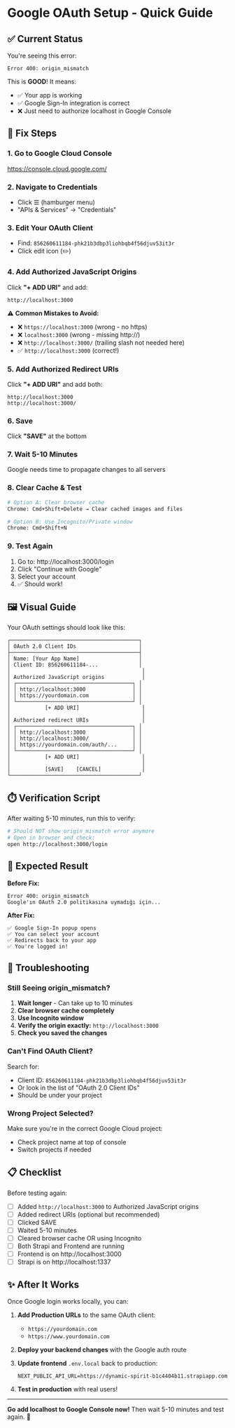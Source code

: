 # Google OAuth Setup - Quick Guide

## ✅ Current Status

You're seeing this error:
```
Error 400: origin_mismatch
```

This is **GOOD**! It means:
- ✅ Your app is working
- ✅ Google Sign-In integration is correct
- ❌ Just need to authorize localhost in Google Console

## 🔧 Fix Steps

### 1. Go to Google Cloud Console
https://console.cloud.google.com/

### 2. Navigate to Credentials
- Click ☰ (hamburger menu)
- "APIs & Services" → "Credentials"

### 3. Edit Your OAuth Client
- Find: `856260611184-phk21b3dbp3liohbqb4f56djuv53it3r`
- Click edit icon (✏️)

### 4. Add Authorized JavaScript Origins

Click **"+ ADD URI"** and add:
```
http://localhost:3000
```

⚠️ **Common Mistakes to Avoid:**
- ❌ `https://localhost:3000` (wrong - no https)
- ❌ `localhost:3000` (wrong - missing http://)
- ❌ `http://localhost:3000/` (trailing slash not needed here)
- ✅ `http://localhost:3000` (correct!)

### 5. Add Authorized Redirect URIs

Click **"+ ADD URI"** and add both:
```
http://localhost:3000
http://localhost:3000/
```

### 6. Save
Click **"SAVE"** at the bottom

### 7. Wait 5-10 Minutes
Google needs time to propagate changes to all servers

### 8. Clear Cache & Test
```bash
# Option A: Clear browser cache
Chrome: Cmd+Shift+Delete → Clear cached images and files

# Option B: Use Incognito/Private window
Chrome: Cmd+Shift+N
```

### 9. Test Again
1. Go to: http://localhost:3000/login
2. Click "Continue with Google"
3. Select your account
4. ✅ Should work!

## 🖼️ Visual Guide

Your OAuth settings should look like this:

```
┌─────────────────────────────────────────┐
│ OAuth 2.0 Client IDs                    │
├─────────────────────────────────────────┤
│ Name: [Your App Name]                   │
│ Client ID: 856260611184-...             │
│                                          │
│ Authorized JavaScript origins            │
│ ┌─────────────────────────────────────┐ │
│ │ http://localhost:3000               │ │
│ │ https://yourdomain.com              │ │
│ └─────────────────────────────────────┘ │
│           [+ ADD URI]                    │
│                                          │
│ Authorized redirect URIs                 │
│ ┌─────────────────────────────────────┐ │
│ │ http://localhost:3000               │ │
│ │ http://localhost:3000/              │ │
│ │ https://yourdomain.com/auth/...     │ │
│ └─────────────────────────────────────┘ │
│           [+ ADD URI]                    │
│                                          │
│           [SAVE]    [CANCEL]             │
└─────────────────────────────────────────┘
```

## ⏱️ Verification Script

After waiting 5-10 minutes, run this to verify:

```bash
# Should NOT show origin_mismatch error anymore
# Open in browser and check:
open http://localhost:3000/login
```

## 🎯 Expected Result

**Before Fix:**
```
Error 400: origin_mismatch
Google'ın OAuth 2.0 politikasına uymadığı için...
```

**After Fix:**
```
✅ Google Sign-In popup opens
✅ You can select your account
✅ Redirects back to your app
✅ You're logged in!
```

## 🐛 Troubleshooting

### Still Seeing origin_mismatch?

1. **Wait longer** - Can take up to 10 minutes
2. **Clear browser cache completely**
3. **Use Incognito window**
4. **Verify the origin exactly:** `http://localhost:3000`
5. **Check you saved the changes**

### Can't Find OAuth Client?

Search for:
- Client ID: `856260611184-phk21b3dbp3liohbqb4f56djuv53it3r`
- Or look in the list of "OAuth 2.0 Client IDs"
- Should be under your project

### Wrong Project Selected?

Make sure you're in the correct Google Cloud project:
- Check project name at top of console
- Switch projects if needed

## 📋 Checklist

Before testing again:

- [ ] Added `http://localhost:3000` to Authorized JavaScript origins
- [ ] Added redirect URIs (optional but recommended)
- [ ] Clicked SAVE
- [ ] Waited 5-10 minutes
- [ ] Cleared browser cache OR using Incognito
- [ ] Both Strapi and Frontend are running
- [ ] Frontend is on http://localhost:3000
- [ ] Strapi is on http://localhost:1337

## ✨ After It Works

Once Google login works locally, you can:

1. **Add Production URLs** to the same OAuth client:
   - `https://yourdomain.com`
   - `https://www.yourdomain.com`

2. **Deploy your backend changes** with the Google auth route

3. **Update frontend** `.env.local` back to production:
   ```env
   NEXT_PUBLIC_API_URL=https://dynamic-spirit-b1c4404b11.strapiapp.com
   ```

4. **Test in production** with real users!

---

**Go add localhost to Google Console now!** Then wait 5-10 minutes and test again. 🚀